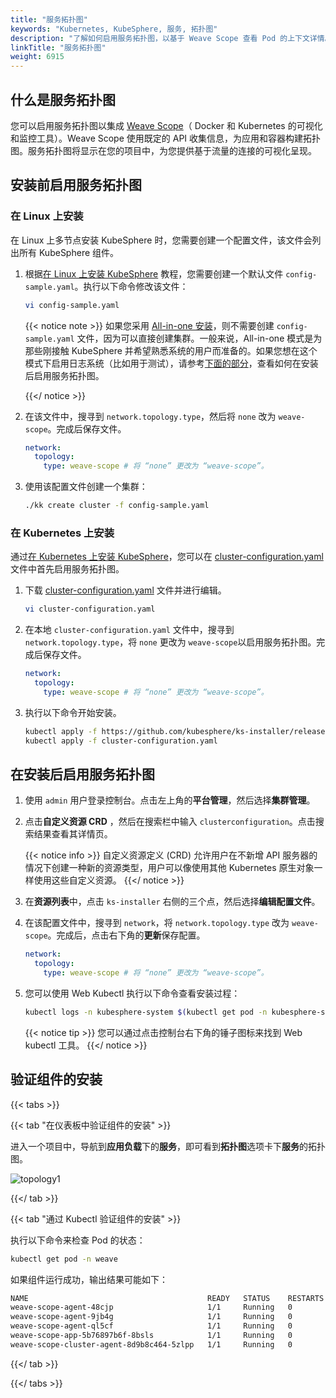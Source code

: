 ```yaml
---
title: "服务拓扑图"
keywords: "Kubernetes, KubeSphere, 服务, 拓扑图"
description: "了解如何启用服务拓扑图，以基于 Weave Scope 查看 Pod 的上下文详情。"
linkTitle: "服务拓扑图"
weight: 6915
---
```


## 什么是服务拓扑图

您可以启用服务拓扑图以集成 [Weave Scope](https://www.weave.works/oss/scope/)（ Docker 和 Kubernetes 的可视化和监控工具）。Weave Scope 使用既定的 API 收集信息，为应用和容器构建拓扑图。服务拓扑图将显示在您的项目中，为您提供基于流量的连接的可视化呈现。

## 安装前启用服务拓扑图

### 在 Linux 上安装

在 Linux 上多节点安装 KubeSphere 时，您需要创建一个配置文件，该文件会列出所有 KubeSphere 组件。

1. 根据[在 Linux 上安装 KubeSphere](../../installing-on-linux/introduction/multioverview/) 教程，您需要创建一个默认文件 `config-sample.yaml`。执行以下命令修改该文件：

   ```bash
   vi config-sample.yaml
   ```

   {{< notice note >}}
   如果您采用 [All-in-one 安装](../../quick-start/all-in-one-on-linux/)，则不需要创建 `config-sample.yaml` 文件，因为可以直接创建集群。一般来说，All-in-one 模式是为那些刚接触 KubeSphere 并希望熟悉系统的用户而准备的。如果您想在这个模式下启用日志系统（比如用于测试），请参考[下面的部分](#在安装后启用服务拓扑图)，查看如何在安装后启用服务拓扑图。

   {{</ notice >}}

2. 在该文件中，搜寻到 `network.topology.type`，然后将 `none` 改为 `weave-scope`。完成后保存文件。

   ```yaml
   network:
     topology:
       type: weave-scope # 将 “none” 更改为 “weave-scope”。
   ```

3. 使用该配置文件创建一个集群：

   ```bash
   ./kk create cluster -f config-sample.yaml
   ```

### **在 Kubernetes 上安装**

通过[在 Kubernetes 上安装 KubeSphere](../../installing-on-kubernetes/introduction/overview/)，您可以在 [cluster-configuration.yaml](https://github.com/kubesphere/ks-installer/releases/download/v3.0.0/cluster-configuration.yaml) 文件中首先启用服务拓扑图。

1. 下载 [cluster-configuration.yaml](https://github.com/kubesphere/ks-installer/releases/download/v3.0.0/cluster-configuration.yaml) 文件并进行编辑。

    ```bash
    vi cluster-configuration.yaml
    ```

2. 在本地 `cluster-configuration.yaml` 文件中，搜寻到 `network.topology.type`，将 `none` 更改为 `weave-scope`以启用服务拓扑图。完成后保存文件。

    ```yaml
    network:
      topology:
        type: weave-scope # 将 “none” 更改为 “weave-scope”。
    ```

3. 执行以下命令开始安装。

    ```bash
    kubectl apply -f https://github.com/kubesphere/ks-installer/releases/download/v3.0.0/kubesphere-installer.yaml
    kubectl apply -f cluster-configuration.yaml
    ```


## 在安装后启用服务拓扑图

1. 使用 `admin` 用户登录控制台。点击左上角的**平台管理**，然后选择**集群管理**。

2. 点击**自定义资源 CRD** ，然后在搜索栏中输入 `clusterconfiguration`。点击搜索结果查看其详情页。

    {{< notice info >}}
自定义资源定义 (CRD) 允许用户在不新增 API 服务器的情况下创建一种新的资源类型，用户可以像使用其他 Kubernetes 原生对象一样使用这些自定义资源。
    {{</ notice >}}

3. 在**资源列表**中，点击 `ks-installer` 右侧的三个点，然后选择**编辑配置文件**。

4. 在该配置文件中，搜寻到 `network`，将 `network.topology.type` 改为 `weave-scope`。完成后，点击右下角的**更新**保存配置。

    ```yaml
    network:
      topology:
        type: weave-scope # 将 “none” 更改为 “weave-scope”。
    ```

5. 您可以使用 Web Kubectl 执行以下命令查看安装过程：

    ```bash
    kubectl logs -n kubesphere-system $(kubectl get pod -n kubesphere-system -l app=ks-install -o jsonpath='{.items[0].metadata.name}') -f
    ```

    {{< notice tip >}}
您可以通过点击控制台右下角的锤子图标来找到 Web kubectl 工具。
    {{</ notice >}}

## 验证组件的安装

{{< tabs >}}

{{< tab "在仪表板中验证组件的安装" >}}

进入一个项目中，导航到**应用负载**下的**服务**，即可看到**拓扑图**选项卡下**服务**的拓扑图。

![topology1](/images/docs/zh-cn/enable-pluggable-components/service-topology/topology1.png)

{{</ tab >}}

{{< tab "通过 Kubectl 验证组件的安装" >}}

执行以下命令来检查 Pod 的状态：

```bash
kubectl get pod -n weave
```

如果组件运行成功，输出结果可能如下：

```bash
NAME                                        READY   STATUS    RESTARTS   AGE
weave-scope-agent-48cjp                     1/1     Running   0          3m1s
weave-scope-agent-9jb4g                     1/1     Running   0          3m1s
weave-scope-agent-ql5cf                     1/1     Running   0          3m1s
weave-scope-app-5b76897b6f-8bsls            1/1     Running   0          3m1s
weave-scope-cluster-agent-8d9b8c464-5zlpp   1/1     Running   0          3m1s
```

{{</ tab >}}

{{</ tabs >}}